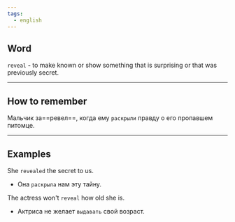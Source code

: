 ```yaml
---
tags:
  - english
---
```

## Word

`reveal` - to make known or show something that is surprising or that was previously secret.

---
## How to remember

Мальчик за==ревел==, когда ему `раскрыли` правду о его пропавшем питомце.

---
## Examples

She `revealed` the secret to us.
- Она `раскрыла` нам эту тайну.

The actress won't `reveal` how old she is.
- Актриса не желает `выдавать` свой возраст.